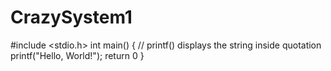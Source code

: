 # CrazySystem1
#include <stdio.h>
int main() {
   // printf() displays the string inside quotation
   printf("Hello, World!");
   return 0
}
